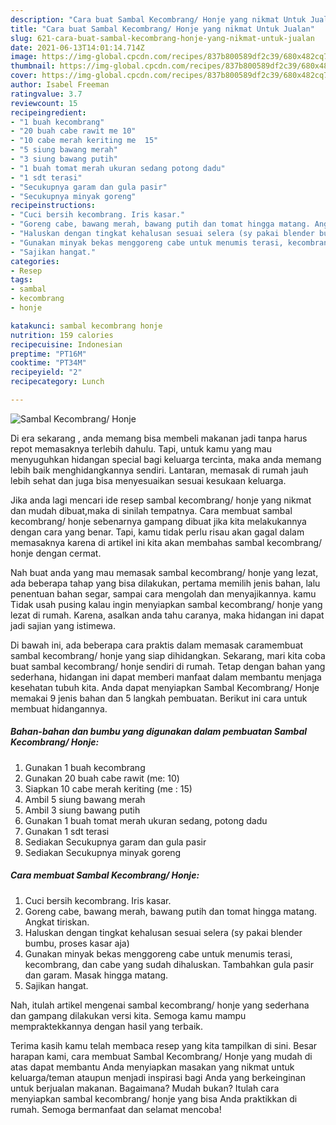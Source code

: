 ```yaml
---
description: "Cara buat Sambal Kecombrang/ Honje yang nikmat Untuk Jualan"
title: "Cara buat Sambal Kecombrang/ Honje yang nikmat Untuk Jualan"
slug: 621-cara-buat-sambal-kecombrang-honje-yang-nikmat-untuk-jualan
date: 2021-06-13T14:01:14.714Z
image: https://img-global.cpcdn.com/recipes/837b800589df2c39/680x482cq70/sambal-kecombrang-honje-foto-resep-utama.jpg
thumbnail: https://img-global.cpcdn.com/recipes/837b800589df2c39/680x482cq70/sambal-kecombrang-honje-foto-resep-utama.jpg
cover: https://img-global.cpcdn.com/recipes/837b800589df2c39/680x482cq70/sambal-kecombrang-honje-foto-resep-utama.jpg
author: Isabel Freeman
ratingvalue: 3.7
reviewcount: 15
recipeingredient:
- "1 buah kecombrang"
- "20 buah cabe rawit me 10"
- "10 cabe merah keriting me  15"
- "5 siung bawang merah"
- "3 siung bawang putih"
- "1 buah tomat merah ukuran sedang potong dadu"
- "1 sdt terasi"
- "Secukupnya garam dan gula pasir"
- "Secukupnya minyak goreng"
recipeinstructions:
- "Cuci bersih kecombrang. Iris kasar."
- "Goreng cabe, bawang merah, bawang putih dan tomat hingga matang. Angkat tiriskan."
- "Haluskan dengan tingkat kehalusan sesuai selera (sy pakai blender bumbu, proses kasar aja)"
- "Gunakan minyak bekas menggoreng cabe untuk menumis terasi, kecombrang, dan cabe yang sudah dihaluskan. Tambahkan gula pasir dan garam. Masak hingga matang."
- "Sajikan hangat."
categories:
- Resep
tags:
- sambal
- kecombrang
- honje

katakunci: sambal kecombrang honje 
nutrition: 159 calories
recipecuisine: Indonesian
preptime: "PT16M"
cooktime: "PT34M"
recipeyield: "2"
recipecategory: Lunch

---
```



![Sambal Kecombrang/ Honje](https://img-global.cpcdn.com/recipes/837b800589df2c39/680x482cq70/sambal-kecombrang-honje-foto-resep-utama.jpg)

Di era  sekarang , anda memang bisa membeli makanan jadi tanpa harus repot memasaknya terlebih dahulu. Tapi, untuk kamu yang mau menyuguhkan hidangan special bagi keluarga tercinta, maka anda memang lebih baik menghidangkannya sendiri. Lantaran, memasak di rumah jauh lebih sehat dan juga bisa menyesuaikan sesuai kesukaan keluarga.

Jika anda lagi mencari ide resep sambal kecombrang/ honje yang nikmat dan mudah dibuat,maka di sinilah tempatnya. Cara membuat sambal kecombrang/ honje  sebenarnya gampang dibuat jika kita melakukannya dengan cara yang benar. Tapi, kamu tidak perlu risau akan gagal dalam memasaknya 
karena di artikel ini kita akan membahas sambal kecombrang/ honje dengan cermat.  



Nah buat anda yang mau memasak sambal kecombrang/ honje yang lezat, ada beberapa tahap yang bisa dilakukan, pertama memilih jenis bahan, lalu penentuan bahan segar, sampai cara mengolah dan menyajikannya. kamu Tidak usah pusing kalau ingin menyiapkan sambal kecombrang/ honje yang lezat di rumah. Karena, asalkan anda  tahu caranya, maka hidangan ini dapat jadi sajian yang istimewa.

Di bawah ini, ada beberapa cara praktis  dalam memasak caramembuat sambal kecombrang/ honje yang siap dihidangkan. Sekarang, mari kita coba buat sambal kecombrang/ honje sendiri di rumah. Tetap dengan bahan yang sederhana, hidangan ini dapat memberi manfaat dalam membantu menjaga kesehatan tubuh kita. Anda dapat menyiapkan Sambal Kecombrang/ Honje memakai 9 jenis bahan dan 5 langkah pembuatan. Berikut ini cara untuk membuat hidangannya.

<!--inarticleads1-->

##### Bahan-bahan dan bumbu yang digunakan dalam pembuatan Sambal Kecombrang/ Honje:

1. Gunakan 1 buah kecombrang
1. Gunakan 20 buah cabe rawit (me: 10)
1. Siapkan 10 cabe merah keriting (me : 15)
1. Ambil 5 siung bawang merah
1. Ambil 3 siung bawang putih
1. Gunakan 1 buah tomat merah ukuran sedang, potong dadu
1. Gunakan 1 sdt terasi
1. Sediakan Secukupnya garam dan gula pasir
1. Sediakan Secukupnya minyak goreng




<!--inarticleads2-->

##### Cara membuat Sambal Kecombrang/ Honje:

1. Cuci bersih kecombrang. Iris kasar.
1. Goreng cabe, bawang merah, bawang putih dan tomat hingga matang. Angkat tiriskan.
1. Haluskan dengan tingkat kehalusan sesuai selera (sy pakai blender bumbu, proses kasar aja)
1. Gunakan minyak bekas menggoreng cabe untuk menumis terasi, kecombrang, dan cabe yang sudah dihaluskan. Tambahkan gula pasir dan garam. Masak hingga matang.
1. Sajikan hangat.




Nah, itulah artikel mengenai  sambal kecombrang/ honje  yang sederhana dan gampang dilakukan versi kita. Semoga kamu mampu mempraktekkannya dengan hasil yang terbaik. 

Terima kasih kamu telah membaca resep yang kita tampilkan di sini. Besar harapan kami, cara membuat  Sambal Kecombrang/ Honje yang mudah di atas dapat membantu Anda menyiapkan masakan yang nikmat untuk keluarga/teman ataupun menjadi inspirasi bagi Anda yang berkeinginan untuk berjualan makanan. Bagaimana? Mudah bukan? Itulah cara menyiapkan sambal kecombrang/ honje yang bisa Anda praktikkan di rumah. Semoga bermanfaat dan selamat mencoba!

